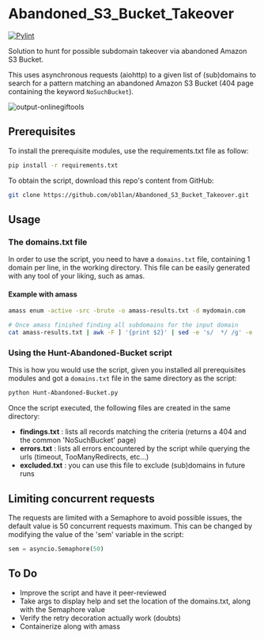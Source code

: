 # Abandoned_S3_Bucket_Takeover
[![Pylint](https://github.com/ob1lan/Abandoned_S3_Bucket_Takeover/actions/workflows/pylint.yml/badge.svg)](https://github.com/ob1lan/Abandoned_S3_Bucket_Takeover/actions/workflows/pylint.yml)  


Solution to hunt for possible subdomain takeover via abandoned Amazon S3 Bucket.

This uses asynchronous requests (aiohttp) to a given list of (sub)domains to search for a pattern matching an abandoned Amazon S3 Bucket (404 page containing the keyword `NoSuchBucket`). 

![output-onlinegiftools](https://user-images.githubusercontent.com/13363451/233985879-ee726263-139e-4258-8d10-b3c22df05d80.gif)

## Prerequisites
To install the prerequisite modules, use the requirements.txt file as follow:
```sh
pip install -r requirements.txt
```
To obtain the script, download this repo's content from GitHub:
```sh
git clone https://github.com/ob1lan/Abandoned_S3_Bucket_Takeover.git
```
## Usage
### The domains.txt file
In order to use the script, you need to have a `domains.txt` file, containing 1 domain per line, in the working directory. 
This file can be easily generated with any tool of your liking, such as amas. 

#### Example with amass
```sh
amass enum -active -src -brute -o amass-results.txt -d mydomain.com

# Once amass finished finding all subdomains for the input domain
cat amass-results.txt | awk -F ] '{print $2}' | sed -e 's/  */ /g' -e 's/^ *\(.*\) *$/\1/' > domains.txt
```
### Using the Hunt-Abandoned-Bucket script
This is how you would use the script, given you installed all prerequisites modules and got a `domains.txt` file in the same directory as the script:
```sh
python Hunt-Abandoned-Bucket.py
```
Once the script executed, the following files are created in the same directory:
- __findings.txt__ : lists all records matching the criteria (returns a 404 and the common 'NoSuchBucket' page)
- __errors.txt__ : lists all errors encountered by the script while querying the urls (timeout, TooManyRedirects, etc...)
- __excluded.txt__ : you can use this file to exclude (sub)domains in future runs
## Limiting concurrent requests
The requests are limited with a Semaphore to avoid possible issues, the default value is 50 concurrent requests maximum. This can be changed by modifying the value of the 'sem' variable in the script:
```python
sem = asyncio.Semaphore(50)
```
## To Do
- Improve the script and have it peer-reviewed
- Take args to display help and set the location of the domains.txt, along with the Semaphore value
- Verify the retry decoration actually work (doubts)
- Containerize along with amass

